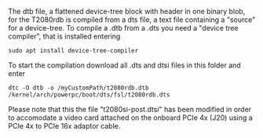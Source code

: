 The dtb file, a flattened device-tree block with header in one binary blob, for the T2080rdb is compiled from a dts file, a text file containing a "source" for a device-tree.
To compile a .dtb from a .dts you need a "device tree compiler", that is installed entering

`sudo apt install device-tree-compiler`

To start the compilation download all .dts and dtsi files in this folder and enter

`dtc -O dtb -o /myCustomPath/t2080rdb.dtb /kernel/arch/powerpc/boot/dts/fsl/t2080rdb.dts`

Please note that this the file "t2080si-post.dtsi" has been modified in order to accomodate a video card attached on the onboard PCIe 4x (J20) using a PCIe 4x to PCIe 16x adaptor cable.